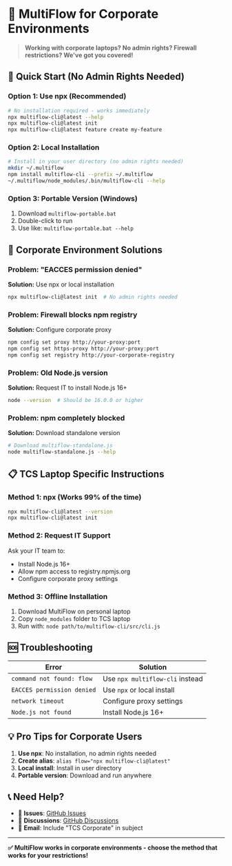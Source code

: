 # 🏢 MultiFlow for Corporate Environments

> **Working with corporate laptops? No admin rights? Firewall restrictions? We've got you covered!**

## 🚀 Quick Start (No Admin Rights Needed)

### Option 1: Use npx (Recommended)
```bash
# No installation required - works immediately
npx multiflow-cli@latest --help
npx multiflow-cli@latest init
npx multiflow-cli@latest feature create my-feature
```

### Option 2: Local Installation
```bash
# Install in your user directory (no admin rights needed)
mkdir ~/.multiflow
npm install multiflow-cli --prefix ~/.multiflow
~/.multiflow/node_modules/.bin/multiflow-cli --help
```

### Option 3: Portable Version (Windows)
1. Download `multiflow-portable.bat`
2. Double-click to run
3. Use like: `multiflow-portable.bat --help`

## 🔧 Corporate Environment Solutions

### Problem: "EACCES permission denied"
**Solution:** Use npx or local installation
```bash
npx multiflow-cli@latest init  # No admin rights needed
```

### Problem: Firewall blocks npm registry
**Solution:** Configure corporate proxy
```bash
npm config set proxy http://your-proxy:port
npm config set https-proxy http://your-proxy:port
npm config set registry http://your-corporate-registry
```

### Problem: Old Node.js version
**Solution:** Request IT to install Node.js 16+
```bash
node --version  # Should be 16.0.0 or higher
```

### Problem: npm completely blocked
**Solution:** Download standalone version
```bash
# Download multiflow-standalone.js
node multiflow-standalone.js --help
```

## 📋 TCS Laptop Specific Instructions

### Method 1: npx (Works 99% of the time)
```bash
npx multiflow-cli@latest --version
npx multiflow-cli@latest init
```

### Method 2: Request IT Support
Ask your IT team to:
- Install Node.js 16+ 
- Allow npm access to registry.npmjs.org
- Configure corporate proxy settings

### Method 3: Offline Installation
1. Download MultiFlow on personal laptop
2. Copy `node_modules` folder to TCS laptop
3. Run with: `node path/to/multiflow-cli/src/cli.js`

## 🆘 Troubleshooting

| Error | Solution |
|-------|----------|
| `command not found: flow` | Use `npx multiflow-cli` instead |
| `EACCES permission denied` | Use `npx` or local install |
| `network timeout` | Configure proxy settings |
| `Node.js not found` | Install Node.js 16+ |

## 💡 Pro Tips for Corporate Users

1. **Use npx**: No installation, no admin rights needed
2. **Create alias**: `alias flow="npx multiflow-cli@latest"`
3. **Local install**: Install in user directory
4. **Portable version**: Download and run anywhere

## 📞 Need Help?

- 🐛 **Issues**: [GitHub Issues](https://github.com/arunprabusiva/multiflow-cli/issues)
- 💬 **Discussions**: [GitHub Discussions](https://github.com/arunprabusiva/multiflow-cli/discussions)
- 📧 **Email**: Include "TCS Corporate" in subject

---

**✅ MultiFlow works in corporate environments - choose the method that works for your restrictions!**